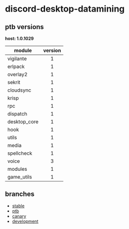 # discord-desktop-datamining

## ptb versions

**host: 1.0.1029**

| module | version |
| ------ | :-----: |
| vigilante | 1 |
| erlpack | 1 |
| overlay2 | 1 |
| sekrit | 1 |
| cloudsync | 1 |
| krisp | 1 |
| rpc | 1 |
| dispatch | 1 |
| desktop_core | 1 |
| hook | 1 |
| utils | 1 |
| media | 1 |
| spellcheck | 1 |
| voice | 3 |
| modules | 1 |
| game_utils | 1 |

## branches

- [stable](https://github.com/OpenAsar/discord-desktop-datamining/tree/stable)
- [ptb](https://github.com/OpenAsar/discord-desktop-datamining/tree/ptb)
- [canary](https://github.com/OpenAsar/discord-desktop-datamining/tree/canary)
- [development](https://github.com/OpenAsar/discord-desktop-datamining/tree/development)